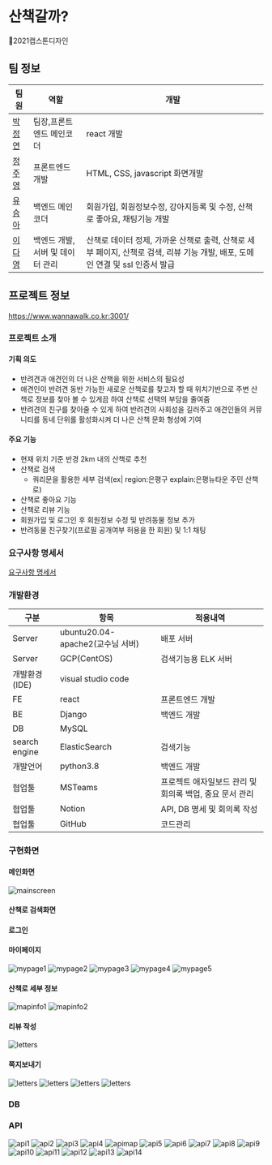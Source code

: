# 산책갈까?
🐶2021캡스톤디자인
## 팀 정보
|팀원|역할|개발|
|---|---|---|
|[박정연](https://github.com/jeongyeon-park)|팀장,프론트엔드 메인코더|react 개발|
|[정주영](https://github.com/jyj544)|프론트엔드 개발|HTML, CSS, javascript 화면개발|
|[유승아](https://github.com/SeungAh-Yoo99)|백엔드 메인코더|회원가입, 회원정보수정, 강아지등록 및 수정, 산책로 좋아요, 채팅기능 개발|
|[이다영](https://github.com/youngDaLee)|백엔드 개발, 서버 및 데이터 관리|산책로 데이터 정제, 가까운 산책로 출력, 산책로 세부 페이지, 산책로 검색, 리뷰 기능 개발, 배포, 도메인 연결 및 ssl 인증서 발급|
## 프로젝트 정보
https://www.wannawalk.co.kr:3001/
### 프로젝트 소개
#### 기획 의도
- 반려견과 애견인의 더 나은 산책을 위한 서비스의 필요성
- 애견인이 반려견 동반 가능한 새로운 산책로를 찾고자 할 때 위치기반으로 주변 산책로 정보를 찾아 볼 수 있게끔 하여 산책로 선택의 부담을 줄여줌
- 반려견의 친구를 찾아줄 수 있게 하여 반려견의 사회성을 길러주고 애견인들의 커뮤니티를 동네 단위롤 활성화시켜 더 나은 산책 문화 형성에 기여
#### 주요 기능
- 현재 위치 기준 반경 2km 내의 산책로 추천
- 산책로 검색
  - 쿼리문을 활용한 세부 검색(ex| region:은평구 explain:은평뉴타운 주민 산책로)
- 산책로 좋아요 기능
- 산책로 리뷰 기능
- 회원가입 및 로그인 후 회원정보 수정 및 반려동물 정보 추가
- 반려동물 친구찾기(프로필 공개여부 허용을 한 회원) 및 1:1 채팅
### 요구사항 명세서
[요구사항 명세서](docs/요구사항%20명세서%20졸프v2.docx)
### 개발환경
|구분|항목|적용내역|
|---|---|---|
|Server|ubuntu20.04-apache2(교수님 서버)|배포 서버|
|Server|GCP(CentOS)|검색기능용 ELK 서버|
|개발환경(IDE)|visual studio code||
|FE|react|프론트엔드 개발|
|BE|Django|백엔드 개발|
|DB|MySQL||
|search engine|ElasticSearch|검색기능|
|개발언어|python3.8|백엔드 개발|
|협업툴|MSTeams|프로젝트 애자일보드 관리 및 회의록 백업, 중요 문서 관리|
|협업툴|Notion|API, DB 명세 및 회의록 작성|
|협업툴|GitHub|코드관리|


### 구현화면
#### 메인화면
![mainscreen](docs/img/screen_1.PNG)

#### 산책로 검색화면

#### 로그인

#### 마이페이지
![mypage1](docs/img/screen_4.PNG)
![mypage2](docs/img/screen_5.PNG)
![mypage3](docs/img/screen_6.PNG)
![mypage4](docs/img/screen_7.PNG)
![mypage5](docs/img/screen_8.PNG)
#### 산책로 세부 정보 
![mapinfo1](docs/img/screen_2.PNG)
![mapinfo2](docs/img/screen_3.PNG)
#### 리뷰 작성 
![letters](docs/img/screen_10.PNG)
#### 쪽지보내기
![letters](docs/img/screen_9.PNG)
![letters](docs/img/screen_11.PNG)
![letters](docs/img/screen_8.PNG)
![letters](docs/img/scrren_12.PNG)


### DB

### API
![api1](docs/img/api_1.png)
![api2](docs/img/api_2.png)
![api3](docs/img/api_3.png)
![api4](docs/img/api_4.png)
![apimap](docs/img/api_map.png)
![api5](docs/img/api_5.png)
![api6](docs/img/api_6.png)
![api7](docs/img/api_7.png)
![api8](docs/img/api_8.png)
![api9](docs/img/api_9.png)
![api10](docs/img/api_10.png)
![api11](docs/img/api_11.png)
![api12](docs/img/api_12.png)
![api13](docs/img/api_13.png)
![api14](docs/img/api_14.png)
